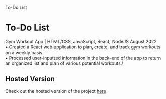 To-Do List

# To-Do List

Gym Workout App | HTML/CSS, JavaScript, React, NodeJS August 2022\
• Created a React web application to plan, create, and track gym workouts on a weekly basis.\
• Processed user-inputted information in the back-end of the app to return an organized list and plan of various potential workouts.\

## Hosted Version

Check out the hosted version of the project [here](https://workout-app-498b1.web.app/)
